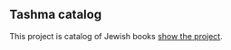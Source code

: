 ## Tashma catalog

This project is catalog of Jewish books [show the project](https://jewishoffice.co.il/catalog/).

